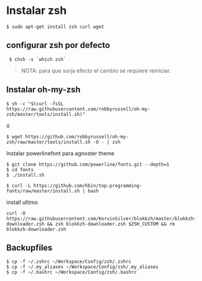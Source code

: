 # Instalar zsh

    $ sudo apt-get install zsh curl wget


## configurar zsh por defecto

     $ chsh -s `which zsh`

> NOTA: para que surja efecto el cambio se requiere reiniciar.

## Instalar oh-my-zsh
  
    $ sh -c "$(curl -fsSL https://raw.githubusercontent.com/robbyrussell/oh-my-zsh/master/tools/install.sh)"

ó

    $ wget https://github.com/robbyrussell/oh-my-zsh/raw/master/tools/install.sh -O - | zsh

Instalar powerlinefont para agnoster theme

    $ git clone https://github.com/powerline/fonts.git --depth=1
    $ cd fonts
    $ ./install.sh

    $ curl -L https://github.com/hbin/top-programming-fonts/raw/master/install.sh | bash

install ultimo

    curl -O https://raw.githubusercontent.com/KorvinSilver/blokkzh/master/blokkzh-downloader.zsh && zsh blokkzh-downloader.zsh $ZSH_CUSTOM && rm blokkzh-downloader.zsh


## Backupfiles

    $ cp -f ~/.zshrc ~/Workspace/Config/zsh/.zshrc
    $ cp -f ~/.my_aliases ~/Workspace/Config/zsh/.my_aliases
    $ cp -f ~/.bashrc ~/Workspace/Config/zsh/.bashrc
    
